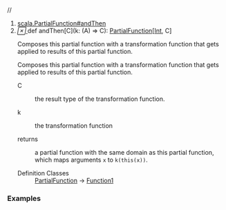 //
<ol>
<li><a href="https://www.scala-lang.org/api/2.12.3/scala/collection/immutable/List.html#andThen[C](k:B=>C):PartialFunction[A,C]">scala.PartialFunction#andThen</a></li>
<li name="scala.PartialFunction#andThen" visbl="pub" class="indented0 " data-isabs="false" fullcomment="yes" group="Ungrouped"> <a id="andThen[C](k:B=>C):PartialFunction[A,C]"></a><a id="andThen[C]((A)⇒C):PartialFunction[Int,C]"></a> <span class="permalink"> <a href="../../../scala/collection/immutable/List.html#andThen[C](k:B=>C):PartialFunction[A,C]" title="Permalink"> <i class="material-icons"></i> </a> </span> <span class="modifier_kind"> <span class="modifier"></span> <span class="kind">def</span> </span> <span class="symbol"> <span class="name">andThen</span><span class="tparams">[<span name="C">C</span>]</span><span class="params">(<span name="k">k: (<span class="extype" name="scala.collection.immutable.List.A">A</span>) ⇒ <span class="extype" name="scala.PartialFunction.andThen.C">C</span></span>)</span><span class="result">: <a href="../../PartialFunction.html" class="extype" name="scala.PartialFunction">PartialFunction</a>[<a href="../../Int.html" class="extype" name="scala.Int">Int</a>, <span class="extype" name="scala.PartialFunction.andThen.C">C</span>]</span> </span> <p class="shortcomment cmt"> Composes this partial function with a transformation function that gets applied to results of this partial function.</p>
 <div class="fullcomment">
  <div class="comment cmt">
   <p> Composes this partial function with a transformation function that gets applied to results of this partial function.</p>
  </div>
  <dl class="paramcmts block">
   <dt class="tparam">
    C
   </dt>
   <dd class="cmt">
    <p>the result type of the transformation function.</p>
   </dd>
   <dt class="param">
    k
   </dt>
   <dd class="cmt">
    <p>the transformation function</p>
   </dd>
   <dt>
    returns
   </dt>
   <dd class="cmt">
    <p>a partial function with the same domain as this partial function, which maps arguments <code>x</code> to <code>k(this(x))</code>.</p>
   </dd>
  </dl>
  <dl class="attributes block"> 
   <dt>
    Definition Classes
   </dt>
   <dd>
    <a href="../../PartialFunction.html" class="extype" name="scala.PartialFunction">PartialFunction</a> → 
    <a href="../../Function1.html" class="extype" name="scala.Function1">Function1</a>
   </dd>
  </dl>
 </div> </li>
        </ol>


### Examples





























